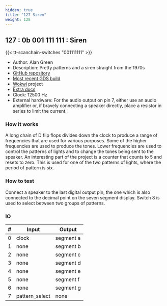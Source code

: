 ```yaml
---
hidden: true
title: "127 Siren"
weight: 128
---
```


## 127 : 0b 001 111 111 : Siren

{{< tt-scanchain-switches "001111111" >}}

* Author: Alan Green
* Description: Pretty patterns and a siren straight from the 1970s
* [GitHub repository](https://github.com/alanvgreen/tt02-siren)
* [Most recent GDS build](https://github.com/alanvgreen/tt02-siren/actions/runs/3458952591)
* [Wokwi](https://wokwi.com/projects/348242239268323922) project
* [Extra docs]()
* Clock: 12500 Hz
* External hardware: For the audio output on pin 7, either use an audio amplifier or, if bravely connecting a speaker directly, place a resistor in series to limit the current.




### How it works

A long chain of D flip flops divides down the clock to produce a range of frequencies  that are used for various purposes.
Some of the higher frequencies are used to produce the tones. Lower frequencies are used to control the patterns of lights and to change the tones being sent to the speaker.
An interesting part of the project is a counter that counts to 5 and resets to zero. This is used for one of the two patterns of lights, where the period of pattern is six.


### How to test

Connect a speaker to the last digital output pin, the one which is also connected to the decimal point on the seven segment display. Switch 8 is used to select between two groups of patterns.


### IO

| # | Input        | Output       |
|---|--------------|--------------|
| 0 | clock  | segment a |
| 1 | none  | segment b |
| 2 | none  | segment c |
| 3 | none  | segment d |
| 4 | none  | segment e |
| 5 | none  | segment f |
| 6 | none  | segment g |
| 7 | pattern_select  | none |
